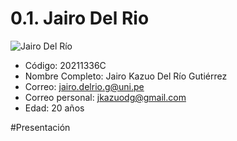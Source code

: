 # 0.1. Jairo Del Rio

<img src="Jairo_Kazuo_foto.jpge" alt="Jairo Del Río" style="width: 25% height auto;">

- Código: 20211336C
- Nombre Completo: Jairo Kazuo Del Río Gutiérrez
- Correo: jairo.delrio.g@uni.pe
- Correo personal: jkazuodg@gmail.com
- Edad: 20 años

#Presentación